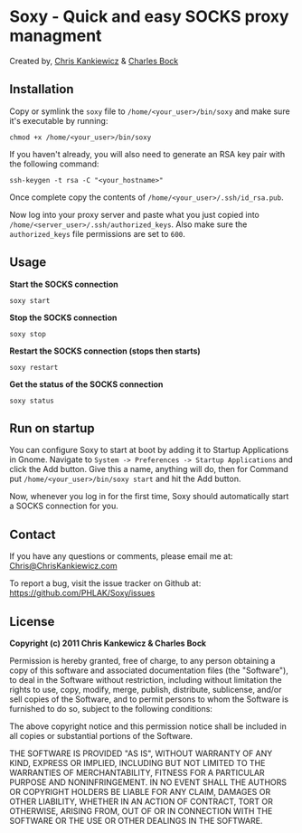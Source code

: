 Soxy - Quick and easy SOCKS proxy managment
===========================================
Created by, [Chris Kankiewicz](http://www.ChrisKankiewicz.com) & [Charles Bock](http://www.blastwavelabs.com)


Installation
------------
Copy or symlink the `soxy` file to `/home/<your_user>/bin/soxy` and make sure it's
executable by running:

    chmod +x /home/<your_user>/bin/soxy
    
If you haven't already, you will also need to generate an RSA key pair with the
following command:

    ssh-keygen -t rsa -C "<your_hostname>"
    
Once complete copy the contents of `/home/<your_user>/.ssh/id_rsa.pub`.

Now log into your proxy server and paste what you just copied into 
`/home/<server_user>/.ssh/authorized_keys`. Also make sure the `authorized_keys`
file permissions are set to `600`.


Usage
-----

**Start the SOCKS connection**

    soxy start
    
**Stop the SOCKS connection**
    
    soxy stop
    
**Restart the SOCKS connection (stops then starts)**
    
    soxy restart
    
**Get the status of the SOCKS connection**
    
    soxy status
    

Run on startup
--------------

You can configure Soxy to start at boot by adding it to Startup Applications in 
Gnome.  Navigate to `System -> Preferences -> Startup Applications` and click
the Add button.  Give this a name, anything will do, then for Command put
`/home/<your_user>/bin/soxy start` and hit the Add button.

Now, whenever you log in for the first time, Soxy should automatically start a
SOCKS connection for you.    


Contact
-------
If you have any questions or comments, please email me at: [Chris@ChrisKankiewicz.com](mailto:Chris@ChrisKankiewicz.com)

To report a bug, visit the issue tracker on Github at: https://github.com/PHLAK/Soxy/issues


License
-------
**Copyright (c) 2011 Chris Kankewicz & Charles Bock**

Permission is hereby granted, free of charge, to any person obtaining a copy
of this software and associated documentation files (the "Software"), to deal
in the Software without restriction, including without limitation the rights
to use, copy, modify, merge, publish, distribute, sublicense, and/or sell
copies of the Software, and to permit persons to whom the Software is
furnished to do so, subject to the following conditions:

The above copyright notice and this permission notice shall be included in
all copies or substantial portions of the Software.

THE SOFTWARE IS PROVIDED "AS IS", WITHOUT WARRANTY OF ANY KIND, EXPRESS OR
IMPLIED, INCLUDING BUT NOT LIMITED TO THE WARRANTIES OF MERCHANTABILITY,
FITNESS FOR A PARTICULAR PURPOSE AND NONINFRINGEMENT. IN NO EVENT SHALL THE
AUTHORS OR COPYRIGHT HOLDERS BE LIABLE FOR ANY CLAIM, DAMAGES OR OTHER
LIABILITY, WHETHER IN AN ACTION OF CONTRACT, TORT OR OTHERWISE, ARISING FROM,
OUT OF OR IN CONNECTION WITH THE SOFTWARE OR THE USE OR OTHER DEALINGS IN
THE SOFTWARE.

